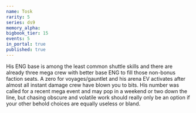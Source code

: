 ```yaml
---
name: Tosk
rarity: 5
series: ds9
memory_alpha:
bigbook_tier: 15
events: 5
in_portal: true
published: true
---
```


His ENG base is among the least common shuttle skills and there are already three mega crew with better base ENG to fill those non-bonus faction seats. A zero for voyages/gauntlet and his arena EV activates after almost all instant damage crew have blown you to bits. His number was called for a recent mega event and may pop in a weekend or two down the line, but chasing obscure and volatile work should really only be an option if your other behold choices are equally useless or bland.
